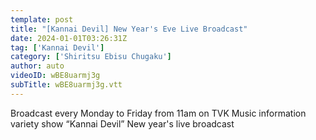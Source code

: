 ```yaml
---
template: post
title: "[Kannai Devil] New Year's Eve Live Broadcast"
date: 2024-01-01T03:26:31Z
tag: ['Kannai Devil']
category: ['Shiritsu Ebisu Chugaku']
author: auto 
videoID: wBE8uarmj3g
subTitle: wBE8uarmj3g.vtt
---
```

Broadcast every Monday to Friday from 11am on TVK
Music information variety show “Kannai Devil”
New year's live broadcast